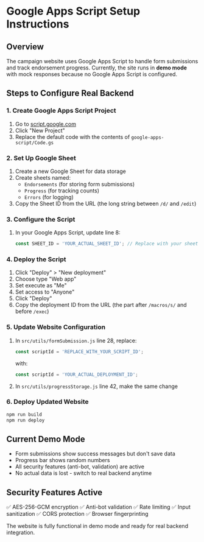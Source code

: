# Google Apps Script Setup Instructions

## Overview
The campaign website uses Google Apps Script to handle form submissions and track endorsement progress. Currently, the site runs in **demo mode** with mock responses because no Google Apps Script is configured.

## Steps to Configure Real Backend

### 1. Create Google Apps Script Project
1. Go to [script.google.com](https://script.google.com)
2. Click "New Project"
3. Replace the default code with the contents of `google-apps-script/Code.gs`

### 2. Set Up Google Sheet
1. Create a new Google Sheet for data storage
2. Create sheets named:
   - `Endorsements` (for storing form submissions)
   - `Progress` (for tracking counts)
   - `Errors` (for logging)
3. Copy the Sheet ID from the URL (the long string between `/d/` and `/edit`)

### 3. Configure the Script
1. In your Google Apps Script, update line 8:
   ```javascript
   const SHEET_ID = 'YOUR_ACTUAL_SHEET_ID'; // Replace with your sheet ID
   ```

### 4. Deploy the Script
1. Click "Deploy" > "New deployment"
2. Choose type "Web app"
3. Set execute as "Me"
4. Set access to "Anyone"
5. Click "Deploy"
6. Copy the deployment ID from the URL (the part after `/macros/s/` and before `/exec`)

### 5. Update Website Configuration
1. In `src/utils/formSubmission.js` line 28, replace:
   ```javascript
   const scriptId = 'REPLACE_WITH_YOUR_SCRIPT_ID';
   ```
   with:
   ```javascript
   const scriptId = 'YOUR_ACTUAL_DEPLOYMENT_ID';
   ```

2. In `src/utils/progressStorage.js` line 42, make the same change

### 6. Deploy Updated Website
```bash
npm run build
npm run deploy
```

## Current Demo Mode
- Form submissions show success messages but don't save data
- Progress bar shows random numbers
- All security features (anti-bot, validation) are active
- No actual data is lost - switch to real backend anytime

## Security Features Active
✅ AES-256-GCM encryption
✅ Anti-bot validation
✅ Rate limiting
✅ Input sanitization
✅ CORS protection
✅ Browser fingerprinting

The website is fully functional in demo mode and ready for real backend integration.